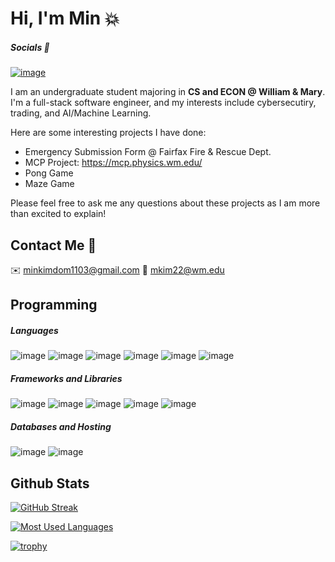 # Hi, I'm Min 💥


##### Socials 📱
[![image](https://img.shields.io/badge/LinkedIn-0077B5?style=for-the-badge&logo=linkedin&logoColor=white)](https://www.linkedin.com/in/min-kim1103/)


I am an undergraduate student majoring in **CS and ECON @ William & Mary**. I'm a full-stack software engineer, and my interests include cybersecutiry, trading, and AI/Machine Learning.

Here are some interesting projects I have done:

- Emergency Submission Form @ Fairfax Fire & Rescue Dept.
- MCP Project: https://mcp.physics.wm.edu/
- Pong Game
- Maze Game

Please feel free to ask me any questions about these projects as I am more than excited to explain!

## Contact Me 💌

✉️ [minkimdom1103@gmail.com](minkimdom1103@gmail.com)
🏫 [mkim22@wm.edu](mkim22@wm.edu)

## Programming

##### Languages

![image](https://img.shields.io/badge/C%23-239120?style=for-the-badge&logo=C%23&logoColor=white)
![image](https://img.shields.io/badge/Java-ED8B00?style=for-the-badge&logo=java&logoColor=white)
![image](https://img.shields.io/badge/Python-FFD43B?style=for-the-badge&logo=python&logoColor=blue)
![image](https://img.shields.io/badge/GO-ED8B00?style=for-the-badge&logo=Go&logoColor=white)
![image](https://img.shields.io/badge/JavaScript-323330?style=for-the-badge&logo=javascript&logoColor=F7DF1E)
![image](https://img.shields.io/badge/R-007ACC?style=for-the-badge&logo=r&logoColor=white)


##### Frameworks and Libraries

![image](https://img.shields.io/badge/.NET-ED8B00?style=for-the-badge&logo=.NET&logoColor=white)
![image](https://img.shields.io/badge/Node.js-339933?style=for-the-badge&logo=nodedotjs&logoColor=white)
![image](https://img.shields.io/badge/React-20232A?style=for-the-badge&logo=react&logoColor=61DAFB)
![image](https://img.shields.io/badge/vue.js-000000?style=for-the-badge&logo=vuedotjs&logoColor=white)
![image](https://img.shields.io/badge/jQuery-0769AD?style=for-the-badge&logo=jquery&logoColor=white)

##### Databases and Hosting

![image](https://img.shields.io/badge/Microsoft_SQL_Server-CC2Q27?style=for-the-badge&logo=Microsoft-SQL-Server&logoColor=white)
![image](https://img.shields.io/badge/Docker-2496ED?style=for-the-badge&logo=Docker&logoColor=white)

## Github Stats

[![GitHub Streak](http://github-readme-streak-stats.herokuapp.com?user=minkim2002&theme=github-dark&hide_border=true&date_format=M%20j%5B%2C%20Y%5D)](https://git.io/streak-stats)

[![Most Used Languages](https://github-readme-stats.vercel.app/api/top-langs/?username=minkim2002&layout=compact&theme=github_dark&hide_border=true&langs_count=8&exclude_repo=3D-SHARKS)](https://github.com/anuraghazra/github-readme-stats)

[![trophy](https://github-profile-trophy.vercel.app/?username=minkim2002&theme=darkhub&rank=-C&no-frame=true&margin-w=10)](https://github.com/ryo-ma/github-profile-trophy)

